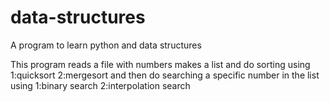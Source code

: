 # data-structures

A program to learn python and data structures 

This program reads a file with numbers makes a list and do sorting using
1:quicksort
2:mergesort
and then do searching a specific number in the list using
1:binary search
2:interpolation search
